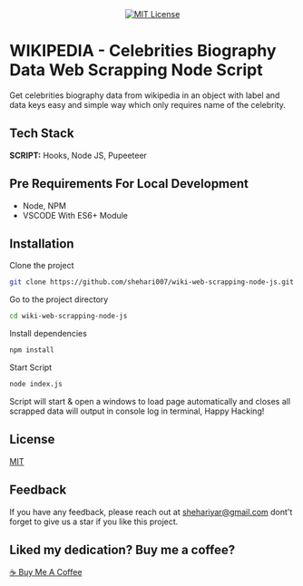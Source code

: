 
<div align="center">
  <a href="https://choosealicense.com/licenses/mit/">
    <img src="https://img.shields.io/badge/LICENSE-MIT-blue?style=flat-square" alt="MIT License">
  </a>
  
</div>



# WIKIPEDIA - Celebrities Biography Data Web Scrapping Node Script

 Get celebrities biography data from wikipedia in an object with label and data keys easy and simple way which only requires name of the celebrity.

## Tech Stack

**SCRIPT:** Hooks, Node JS, Pupeeteer

## Pre Requirements For Local Development

- Node, NPM
- VSCODE With ES6+ Module

## Installation

Clone the project

```bash
git clone https://github.com/shehari007/wiki-web-scrapping-node-js.git
```

Go to the project directory

```bash
cd wiki-web-scrapping-node-js
```

Install dependencies

```bash
npm install
```

Start Script

```bash
node index.js
```
Script will start & open a windows to load page automatically and closes all scrapped data will output in console log in terminal, Happy Hacking!

## License

[MIT](https://choosealicense.com/licenses/mit/)


## Feedback

If you have any feedback, please reach out at shehariyar@gmail.com
dont't forget to give us a star if you like this project.

## Liked my dedication? Buy me a coffee?
<a href="https://www.buymeacoffee.com/shehari007">☕ Buy Me A Coffee</a>
